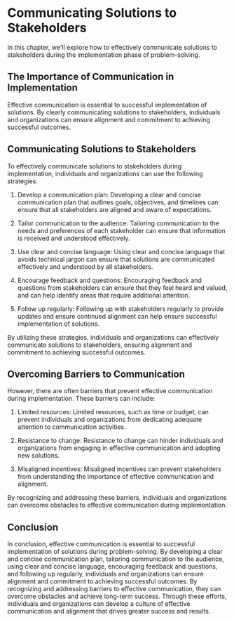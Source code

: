 Communicating Solutions to Stakeholders
==========================================================================

In this chapter, we'll explore how to effectively communicate solutions to stakeholders during the implementation phase of problem-solving.

The Importance of Communication in Implementation
-------------------------------------------------

Effective communication is essential to successful implementation of solutions. By clearly communicating solutions to stakeholders, individuals and organizations can ensure alignment and commitment to achieving successful outcomes.

Communicating Solutions to Stakeholders
---------------------------------------

To effectively communicate solutions to stakeholders during implementation, individuals and organizations can use the following strategies:

1. Develop a communication plan: Developing a clear and concise communication plan that outlines goals, objectives, and timelines can ensure that all stakeholders are aligned and aware of expectations.

2. Tailor communication to the audience: Tailoring communication to the needs and preferences of each stakeholder can ensure that information is received and understood effectively.

3. Use clear and concise language: Using clear and concise language that avoids technical jargon can ensure that solutions are communicated effectively and understood by all stakeholders.

4. Encourage feedback and questions: Encouraging feedback and questions from stakeholders can ensure that they feel heard and valued, and can help identify areas that require additional attention.

5. Follow up regularly: Following up with stakeholders regularly to provide updates and ensure continued alignment can help ensure successful implementation of solutions.

By utilizing these strategies, individuals and organizations can effectively communicate solutions to stakeholders, ensuring alignment and commitment to achieving successful outcomes.

Overcoming Barriers to Communication
------------------------------------

However, there are often barriers that prevent effective communication during implementation. These barriers can include:

1. Limited resources: Limited resources, such as time or budget, can prevent individuals and organizations from dedicating adequate attention to communication activities.

2. Resistance to change: Resistance to change can hinder individuals and organizations from engaging in effective communication and adopting new solutions.

3. Misaligned incentives: Misaligned incentives can prevent stakeholders from understanding the importance of effective communication and alignment.

By recognizing and addressing these barriers, individuals and organizations can overcome obstacles to effective communication during implementation.

Conclusion
----------

In conclusion, effective communication is essential to successful implementation of solutions during problem-solving. By developing a clear and concise communication plan, tailoring communication to the audience, using clear and concise language, encouraging feedback and questions, and following up regularly, individuals and organizations can ensure alignment and commitment to achieving successful outcomes. By recognizing and addressing barriers to effective communication, they can overcome obstacles and achieve long-term success. Through these efforts, individuals and organizations can develop a culture of effective communication and alignment that drives greater success and results.
